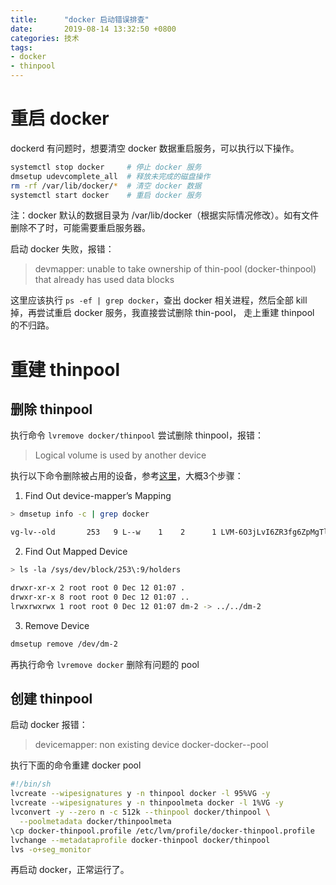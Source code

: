 ```yaml
---
title:      "docker 启动错误排查"
date:       2019-08-14 13:32:50 +0800
categories: 技术
tags:
- docker
- thinpool
---
```


# 重启 docker
dockerd 有问题时，想要清空 docker 数据重启服务，可以执行以下操作。
```sh
systemctl stop docker     # 停止 docker 服务
dmsetup udevcomplete_all  # 释放未完成的磁盘操作
rm -rf /var/lib/docker/*  # 清空 docker 数据
systemctl start docker    # 重启 docker 服务
```
注：docker 默认的数据目录为 /var/lib/docker（根据实际情况修改）。如有文件删除不了时，可能需要重启服务器。

启动 docker 失败，报错：
> devmapper: unable to take ownership of thin-pool (docker-thinpool) that already has used data blocks

这里应该执行 `ps -ef | grep docker`，查出 docker 相关进程，然后全部 kill 掉，再尝试重启 docker 服务，我直接尝试删除 thin-pool， 走上重建 thinpool 的不归路。

# 重建 thinpool
## 删除 thinpool
执行命令 `lvremove docker/thinpool` 尝试删除 thinpool，报错：
> Logical volume is used by another device

执行以下命令删除被占用的设备，参考[这里](http://blog.roberthallam.org/2017/12/solved-logical-volume-is-used-by-another-device/comment-page-1/)，大概3个步骤：

1) Find Out device-mapper’s Mapping
```sh
> dmsetup info -c | grep docker

vg-lv--old       253   9 L--w    1    2      1 LVM-6O3jLvI6ZR3fg6ZpMgTlkqA...
```

2) Find Out Mapped Device
```sh
> ls -la /sys/dev/block/253\:9/holders

drwxr-xr-x 2 root root 0 Dec 12 01:07 .
drwxr-xr-x 8 root root 0 Dec 12 01:07 ..
lrwxrwxrwx 1 root root 0 Dec 12 01:07 dm-2 -> ../../dm-2
```

3) Remove Device
```sh
dmsetup remove /dev/dm-2
```
再执行命令 `lvremove docker` 删除有问题的 pool

## 创建 thinpool
启动 docker 报错：
> devicemapper: non existing device docker-docker--pool

执行下面的命令重建 docker pool
```sh
#!/bin/sh
lvcreate --wipesignatures y -n thinpool docker -l 95%VG -y
lvcreate --wipesignatures y -n thinpoolmeta docker -l 1%VG -y
lvconvert -y --zero n -c 512k --thinpool docker/thinpool \
  --poolmetadata docker/thinpoolmeta
\cp docker-thinpool.profile /etc/lvm/profile/docker-thinpool.profile
lvchange --metadataprofile docker-thinpool docker/thinpool
lvs -o+seg_monitor
```

再启动 docker，正常运行了。
